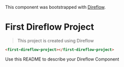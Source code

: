 This component was bootstrapped with [Direflow](https://direflow.io).

# First Direflow Project
> This project is created using Direflow

```html
<first-direflow-project></first-direflow-project>
```

Use this README to describe your Direflow Component